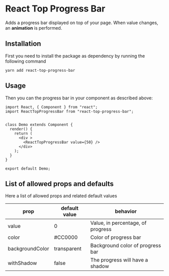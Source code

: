 # React Top Progress Bar
Adds a progress bar displayed on top of your page. When value changes, an **animation** is performed.

## Installation
First you need to install the package as dependency by running the following command

`yarn add react-top-progress-bar`

## Usage
Then you can the progress bar in your component as described above:
```
import React, { Component } from "react";
import ReactTopProgressBar from "react-top-progress-bar";


class Demo extends Component {
  render() {
    return (
      <div >
        <ReactTopProgressBar value={50} />
      </div>
    );
  }
}

export default Demo;
```

## List of allowed props and defaults
Here a list of allowed props and related default values

| prop            | default value | behavior                          |
|-----------------|---------------|-----------------------------------|
| value           | 0             | Value, in percentage, of progress |
| color           | #CC0000       | Color of progress bar             |
| backgroundColor | transparent   | Background color of progress bar  |
| withShadow      | false         | The progress will have a shadow   |
